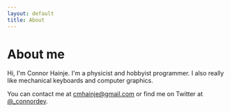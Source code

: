 ```yaml
---
layout: default
title: About
---
```


# About me

Hi, I'm Connor Hainje. I'm a physicist and hobbyist programmer. I also really
like mechanical keyboards and computer graphics.

You can contact me at [cmhainje@gmail.com](mailto:cmhainje@gmail.com) or find me
on Twitter at [@_connordev](https://twitter.com/_connordev).